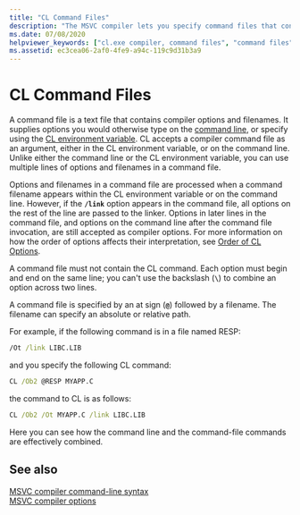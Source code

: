 ```yaml
---
title: "CL Command Files"
description: "The MSVC compiler lets you specify command files that contain command-line options."
ms.date: 07/08/2020
helpviewer_keywords: ["cl.exe compiler, command files", "command files", "command files, CL compiler"]
ms.assetid: ec3cea06-2af0-4fe9-a94c-119c9d31b3a9
---
```

# CL Command Files

A command file is a text file that contains compiler options and filenames. It supplies options you would otherwise type on the [command line](compiler-command-line-syntax.md), or specify using the [CL environment variable](cl-environment-variables.md). CL accepts a compiler command file as an argument, either in the CL environment variable, or on the command line. Unlike either the command line or the CL environment variable, you can use multiple lines of options and filenames in a command file.

Options and filenames in a command file are processed when a command filename appears within the CL environment variable or on the command line. However, if the **`/link`** option appears in the command file, all options on the rest of the line are passed to the linker. Options in later lines in the command file, and options on the command line after the command file invocation, are still accepted as compiler options. For more information on how the order of options affects their interpretation, see [Order of CL Options](order-of-cl-options.md).

A command file must not contain the CL command. Each option must begin and end on the same line; you can't use the backslash (**`\`**) to combine an option across two lines.

A command file is specified by an at sign (**`@`**) followed by a filename. The filename can specify an absolute or relative path.

For example, if the following command is in a file named RESP:

```cmd
/Ot /link LIBC.LIB
```

and you specify the following CL command:

```cmd
CL /Ob2 @RESP MYAPP.C
```

the command to CL is as follows:

```cmd
CL /Ob2 /Ot MYAPP.C /link LIBC.LIB
```

Here you can see how the command line and the command-file commands are effectively combined.

## See also

[MSVC compiler command-line syntax](compiler-command-line-syntax.md)<br/>
[MSVC compiler options](compiler-options.md)
